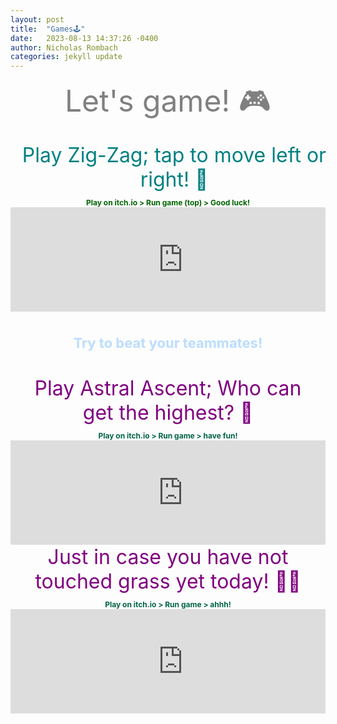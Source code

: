 ```yaml
---
layout: post
title:  "Games🕹️"
date:   2023-08-13 14:37:26 -0400
author: Nicholas Rombach
categories: jekyll update
---
```

<div style="text-align: center; margin-bottom: 20px;">
  <span style="display: block; font-size: 48px; color: #808080;">
    Let's game! 🎮
  </span>
</div>

<div style="text-align: center; margin-bottom: 10px;">
  <span style="display: block; font-size: 32px; color: #008080; width: 100%; max-width: 100%; padding: 0 10px;">
    Play Zig-Zag; tap to move left or right! 💪
  </span>
</div>

<div style="text-align: center; margin: 0 auto; padding-bottom: 20px; overflow: hidden;">
  <!--<span style="display: block; font-size: 16px;">
    <strong>rotate phones horizontally 🔄📱</strong><br>
  </span> -->
  <span style="display: block; font-size: 12px; color: #006400; font-weight: bold;">
    Play on itch.io > Run game (top) > Good luck!<br>
  </span>
  <div style="max-width: 552px; margin: 0 auto;">
    <iframe src="https://itch.io/embed/74323" width="552" height="167" frameborder="0"><a href="https://vladimirslepnev.itch.io/zigzag">Zig Zag by Vladimir Slepnev</a></iframe>
  </div>
  <br>
</div>

<div style="text-align: center; margin: 0 auto;  padding-bottom: 40px;">
  <span style="display: block; font-size: 22px; color: #BBDDFF; font-weight: bold;">
    Try to beat your teammates!<br>
  </span>
</div>

<div style="text-align: center; margin-bottom: 10px;">
  <span style="display: block; font-size: 32px; color: #800080; max-width: 90%; margin: 0 auto;">
    Play Astral Ascent; Who can get the highest? 🚀
  </span>
</div>

<div style="text-align: center; margin: 0 auto; padding-bottom: 0; overflow: hidden;">
  <span style="display: block; font-size: 12px; color: #006446; font-weight: bold;">
    Play on itch.io > Run game > have fun!<br>
  </span>
  <div style="max-width: 552px; margin: 0 auto;">
    <iframe src="https://itch.io/embed/806285" width="552" height="167" frameborder="0"><a href="https://bottino-games.itch.io/astral-ascent">Astral Ascent by Bottino Games</a></iframe>
  </div>
</div>

<div style="text-align: center; margin-bottom: 10px;">
  <span style="display: block; font-size: 32px; color: #800080; max-width: 90%; margin: 0 auto;">
    Just in case you have not touched grass yet today! 🌱😂
  </span>
</div>

<div style="text-align: center; margin: 0 auto; padding-bottom: 0; overflow: hidden;">
  <span style="display: block; font-size: 12px; color: #006446; font-weight: bold;">
    Play on itch.io > Run game > ahhh!<br>
  </span>
  <div style="max-width: 552px; margin: 0 auto;">
    <iframe src="https://itch.io/embed/1707778" frameborder="0" height="167" width="552"><a href="https://prsas.itch.io/touch-grass">Touch Grass by P. R. Saseta</a></iframe>
  </div>
</div>
